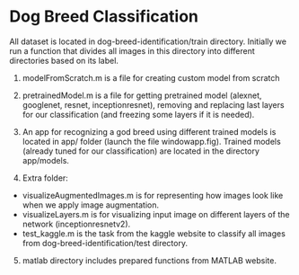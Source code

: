 # Dog Breed Classification

All dataset is located in dog-breed-identification/train directory. Initially we run a function that divides all images in this directory into different directories based on its label.

1. modelFromScratch.m is a file for creating custom model from scratch
2. pretrainedModel.m is a file for getting pretrained model (alexnet, googlenet, resnet, inceptionresnet), removing and replacing last layers for our classification (and freezing some layers if it is needed).

3. An app for recognizing a god breed using different trained models is located in app/ folder (launch the file windowapp.fig). Trained models (already tuned for our classification) are located in the directory app/models.

4. Extra folder:
- visualizeAugmentedImages.m is for representing how images look like when we apply image augmentation.
- visualizeLayers.m is for visualizing input image on different layers of the network (inceptionresnetv2).
- test_kaggle.m is the task from the kaggle website to classify all images from dog-breed-identification/test directory.

5. matlab directory includes prepared functions from MATLAB website.
